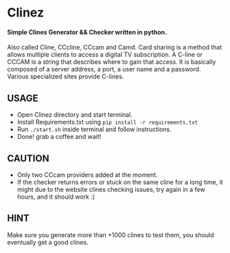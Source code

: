 # Clinez
#### Simple Clines Generator &amp;&amp; Checker written in python.

Also called Cline, CCcline, CCcam and Camd. Card sharing is a method that allows multiple clients to access a digital TV subscription. A C-line or CCCAM is a string that describes where to gain that access. It is basically composed of a server address, a port, a user name and a password. Various specialized sites provide C-lines.

## USAGE
* Open Clinez directory and start terminal.
* Install Requirements.txt using ```pip install -r requirements.txt``` 
* Run ```./start.sh``` inside terminal and follow instructions.
* Done! grab a coffee and wait!

## CAUTION 
* Only two CCcam providers added at the moment.
* If the checker returns errors or stuck on the same cline for a long time, it might due to the website clines checking issues, try again in a few hours, and it should work :)

## HINT 
Make sure you generate more than +1000 clines to test them, you should eventually get a good clines.
